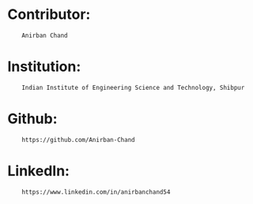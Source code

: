 # Contributor: 
        Anirban Chand

# Institution:
        Indian Institute of Engineering Science and Technology, Shibpur

# Github:
        https://github.com/Anirban-Chand

# LinkedIn:
        https://www.linkedin.com/in/anirbanchand54